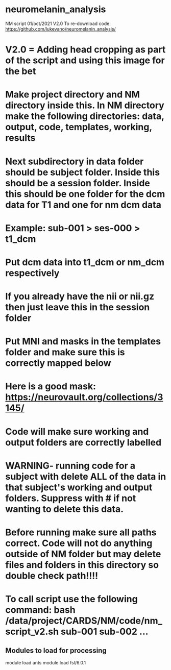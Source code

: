 # neuromelanin_analysis

NM script 01/oct/2021 V2.0
To re-download code: https://github.com/lukevano/neuromelanin_analysis/

# V2.0 = Adding head cropping as part of the script and using this image for the bet

# Make project directory and NM directory inside this. In NM directory make the following directories: data, output, code, templates, working, results
# Next subdirectory in data folder should be subject folder. Inside this should be a session folder. Inside this should be one folder for the dcm data for T1 and one for nm dcm data
# Example: sub-001 >  ses-000 > t1_dcm
# Put dcm data into t1_dcm or nm_dcm respectively
# If you already have the nii or nii.gz then just leave this in the session folder

# Put MNI and masks in the templates folder and make sure this is correctly mapped below
# Here is a good mask: https://neurovault.org/collections/3145/

# Code will make sure working and output folders are correctly labelled

# WARNING- running code for a subject with delete ALL of the data in that subject's working and output folders. Suppress with # if not wanting to delete this data.
# Before running make sure all paths correct. Code will not do anything outside of NM folder but may delete files and folders in this directory so double check path!!!!

# To call script use the following command: bash /data/project/CARDS/NM/code/nm_script_v2.sh sub-001 sub-002 ...



## Modules to load for processing

module load ants
module load fsl/6.0.1
